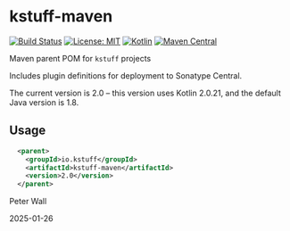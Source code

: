 # kstuff-maven

[![Build Status](https://github.com/pwall567/kstuff-maven/actions/workflows/deploy.yml/badge.svg)](https://github.com/pwall567/kstuff-maven/actions/workflows/deploy.yml)
[![License: MIT](https://img.shields.io/badge/License-MIT-yellow.svg)](https://opensource.org/licenses/MIT)
[![Kotlin](https://img.shields.io/static/v1?label=Kotlin&message=v2.0.21&color=7f52ff&logo=kotlin&logoColor=7f52ff)](https://github.com/JetBrains/kotlin/releases/tag/v2.0.21)
[![Maven Central](https://img.shields.io/maven-central/v/io.kstuff/kstuff-maven?label=Maven%20Central)](https://search.maven.org/search?q=g:%22io.kstuff%22%20AND%20a:%22kstuff-maven%22)

Maven parent POM for `kstuff` projects

Includes plugin definitions for deployment to Sonatype Central.

The current version is 2.0 &ndash; this version uses Kotlin 2.0.21, and the default Java version is 1.8.

## Usage

```xml
  <parent>
    <groupId>io.kstuff</groupId>
    <artifactId>kstuff-maven</artifactId>
    <version>2.0</version>
  </parent>
```

Peter Wall

2025-01-26
